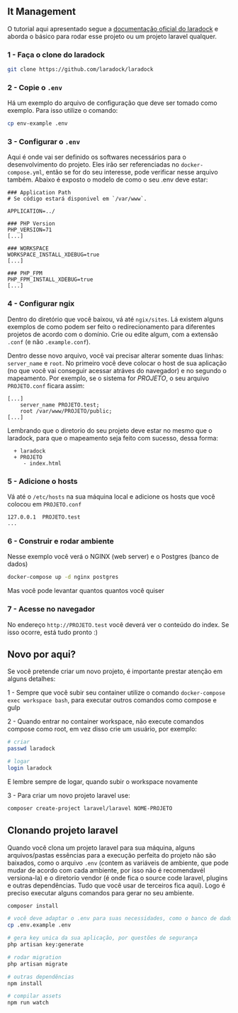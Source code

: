 ## It Management

O tutorial aqui apresentado segue a [documentação oficial do laradock](http://laradock.io/getting-started/) e aborda o básico para rodar esse projeto ou um projeto laravel qualquer.

### 1 - Faça o clone do laradock

```bash
git clone https://github.com/laradock/laradock
```

### 2 - Copie o `.env`

Há um exemplo do arquivo de configuração que deve ser tomado como exemplo. Para isso utilize o comando:

```bash
cp env-example .env
```

### 3 - Configurar o `.env`

Aqui é onde vai ser definido os softwares necessários para o desenvolvimento do projeto. Eles irão ser referenciadas no `docker-compose.yml`, então se for do seu interesse, pode verificar nesse arquivo também. Abaixo é exposto o modelo de como o seu .env deve estar:

``` 
### Application Path 
# Se código estará disponivel em `/var/www`.

APPLICATION=../

### PHP Version
PHP_VERSION=71
[...]

### WORKSPACE 
WORKSPACE_INSTALL_XDEBUG=true
[...]

### PHP_FPM 
PHP_FPM_INSTALL_XDEBUG=true
[...]

```

### 4 - Configurar ngix
Dentro do diretório que você baixou, vá até `ngix/sites`. Lá existem alguns exemplos de como podem ser feito o redirecionamento para diferentes projetos de acordo com o domínio. Crie ou edite algum, com a extensão `.conf` (e não `.example.conf`).

Dentro desse novo arquivo, você vai precisar alterar somente duas linhas: `server_name` e `root`. No primeiro você deve colocar o host de sua aplicação (no que você vai conseguir acessar atráves do navegador) e no segundo o mapeamento. Por exemplo, se o sistema for *PROJETO*, o seu arquivo `PROJETO.conf` ficara assim:

```
[...]
    server_name PROJETO.test;
    root /var/www/PROJETO/public;
[...]
```

Lembrando que o diretorio do seu projeto deve estar no mesmo que o laradock, para que o mapeamento seja feito com sucesso, dessa forma:

```
  + laradock
  + PROJETO
     - index.html
```

### 5 - Adicione o hosts

Vá até o `/etc/hosts` na sua máquina local e adicione os hosts que você colocou em `PROJETO.conf`

```
127.0.0.1  PROJETO.test
...
```

### 6 - Construir e rodar ambiente 

Nesse exemplo você verá o NGINX (web server) e o Postgres (banco de dados) 

```bash
docker-compose up -d nginx postgres
```

Mas você pode levantar quantos quantos você quiser

### 7 - Acesse no navegador 

No endereço `http://PROJETO.test` você deverá ver o conteúdo do index. Se isso ocorre, está tudo pronto :)

## Novo por aqui?

Se você pretende criar um novo projeto, é importante prestar atenção em alguns detalhes:

1 - Sempre que você subir seu container utilize o comando `docker-compose exec workspace bash`, para executar outros comandos como compose e gulp

2 - Quando entrar no container workspace, não execute comandos compose como root, em vez disso crie um usuário, por exemplo:

```bash
# criar 
passwd laradock

# logar 
login laradock
```
E lembre sempre de logar, quando subir o workspace novamente

3 - Para criar um novo projeto laravel use:

```bash
composer create-project laravel/laravel NOME-PROJETO
```

## Clonando projeto laravel

Quando você clona um projeto laravel para sua máquina, alguns arquivos/pastas essências para a execução perfeita do projeto não são baixados, como o arquivo `.env` (contem as variáveis de ambiente, que pode mudar de acordo com cada ambiente, por isso não é recomendavél versiona-la) e o diretorio vendor (é onde fica o source code laravel, plugins e outras dependências. Tudo que você usar de terceiros fica aqui). Logo é preciso executar alguns comandos para gerar no seu ambiente.

```bash
composer install

# você deve adaptar o .env para suas necessidades, como o banco de dados (DB_DATABASE, DB_USERNAME, etc)
cp .env.example .env

# gera key unica da sua aplicação, por questões de segurança
php artisan key:generate

# rodar migration
php artisan migrate

# outras dependências
npm install

# compilar assets
npm run watch
```